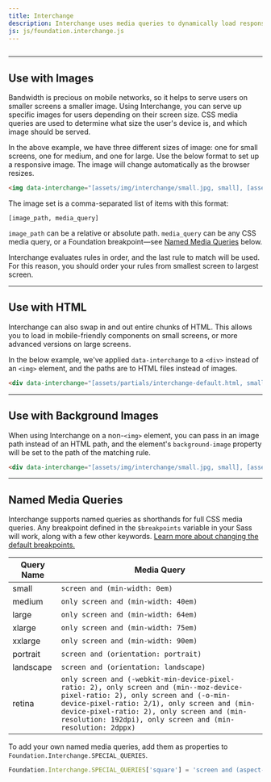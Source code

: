 ```yaml
---
title: Interchange
description: Interchange uses media queries to dynamically load responsive content that is appropriate for the user's device.
js: js/foundation.interchange.js
---
```


<img data-interchange="[assets/img/interchange/small.jpg, small], [assets/img/interchange/medium.jpg, medium], [assets/img/interchange/large.jpg, large]">

---

## Use with Images

Bandwidth is precious on mobile networks, so it helps to serve users on smaller screens a smaller image. Using Interchange, you can serve up specific images for users depending on their screen size. CSS media queries are used to determine what size the user's device is, and which image should be served.

In the above example, we have three different sizes of image: one for small screens, one for medium, and one for large. Use the below format to set up a responsive image. The image will change automatically as the browser resizes.

```html
<img data-interchange="[assets/img/interchange/small.jpg, small], [assets/img/interchange/medium.jpg, medium], [assets/img/interchange/large.jpg, large]">
```

The image set is a comma-separated list of items with this format:

```
[image_path, media_query]
```

`image_path` can be a relative or absolute path. `media_query` can be any CSS media query, or a Foundation breakpoint&mdash;see [Named Media Queries](#named-media-queries) below.

<div class="callout primary">
  <p>Interchange evaluates rules in order, and the last rule to match will be used. For this reason, you should order your rules from smallest screen to largest screen.</p>
</div>

---

## Use with HTML

Interchange can also swap in and out entire chunks of HTML. This allows you to load in mobile-friendly components on small screens, or more advanced versions on large screens.

In the below example, we've applied `data-interchange` to a `<div>` instead of an `<img>` element, and the paths are to HTML files instead of images.

```html
<div data-interchange="[assets/partials/interchange-default.html, small], [assets/partials/interchange-medium.html, medium], [assets/partials/interchange-large.html, large]"></div>
```

<div id="docs-example-interchange" data-interchange="[assets/partials/interchange-default.html, small], [assets/partials/interchange-medium.html, medium], [assets/partials/interchange-large.html, large]"></div>

---

## Use with Background Images

When using Interchange on a non-`<img>` element, you can pass in an image path instead of an HTML path, and the element's `background-image` property will be set to the path of the matching rule.

```html
<div data-interchange="[assets/img/interchange/small.jpg, small], [assets/img/interchange/medium.jpg, medium], [assets/img/interchange/large.jpg, large]"></div>
```

---

## Named Media Queries

Interchange supports named queries as shorthands for full CSS media queries. Any breakpoint defined in the `$breakpoints` variable in your Sass will work, along with a few other keywords. [Learn more about changing the default breakpoints.](media-queries.html)

Query Name | Media Query
-----------|------------
small      | `screen and (min-width: 0em)`
medium     | `only screen and (min-width: 40em)`
large      | `only screen and (min-width: 64em)`
xlarge     | `only screen and (min-width: 75em)`
xxlarge    | `only screen and (min-width: 90em)`
portrait   | `screen and (orientation: portrait)`
landscape  | `screen and (orientation: landscape)`
retina     | `only screen and (-webkit-min-device-pixel-ratio: 2), only screen and (min--moz-device-pixel-ratio: 2), only screen and (-o-min-device-pixel-ratio: 2/1), only screen and (min-device-pixel-ratio: 2), only screen and (min-resolution: 192dpi), only screen and (min-resolution: 2dppx)`

To add your own named media queries, add them as properties to `Foundation.Interchange.SPECIAL_QUERIES`.

```js
Foundation.Interchange.SPECIAL_QUERIES['square'] = 'screen and (aspect-ratio: 1/1)';
```
